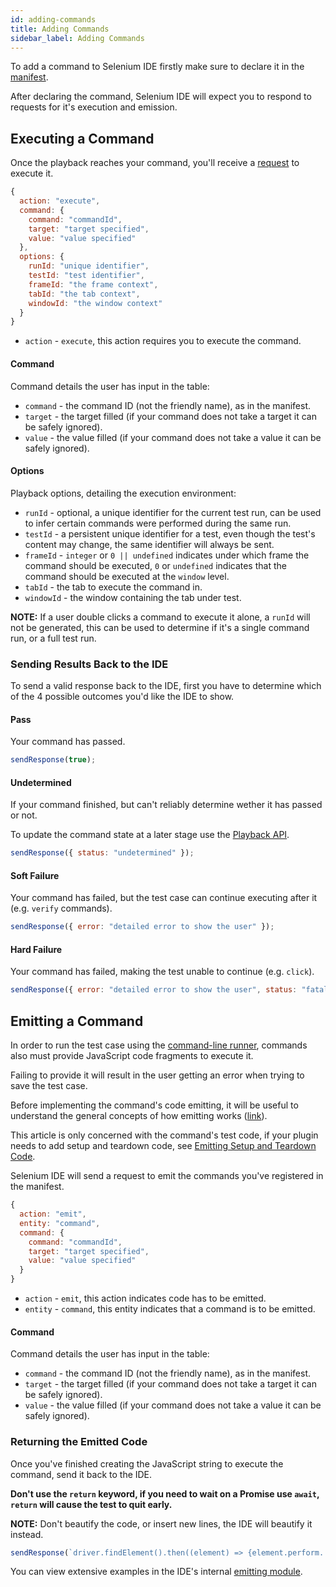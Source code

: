 ```yaml
---
id: adding-commands
title: Adding Commands
sidebar_label: Adding Commands
---
```


To add a command to Selenium IDE firstly make sure to declare it in the [manifest](plugins-getting-started#the-manifest).

After declaring the command, Selenium IDE will expect you to respond to requests for it's execution and emission.  

## Executing a Command

Once the playback reaches your command, you'll receive a [request](requests.md#requests-from-the-ide) to execute it.  

```js
{
  action: "execute",
  command: {
    command: "commandId",
    target: "target specified",
    value: "value specified"
  },
  options: {
    runId: "unique identifier",
    testId: "test identifier",
    frameId: "the frame context",
    tabId: "the tab context",
    windowId: "the window context"
  }
}
```

- `action` - `execute`, this action requires you to execute the command.

#### Command

Command details the user has input in the table:

- `command` - the command ID (not the friendly name), as in the manifest.
- `target` - the target filled (if your command does not take a target it can be safely ignored).
- `value` - the value filled (if your command does not take a value it can be safely ignored).

#### Options

Playback options, detailing the execution environment:

- `runId` - optional, a unique identifier for the current test run, can be used to infer certain commands were performed during the same run.
- `testId` - a persistent unique identifier for a test, even though the test's content may change, the same identifier will always be sent.
- `frameId` - `integer` or `0 || undefined` indicates under which frame the command should be executed, `0` or `undefined` indicates that the command should be executed at the `window` level.
- `tabId` - the tab to execute the command in.
- `windowId` - the window containing the tab under test.  

**NOTE:** If a user double clicks a command to execute it alone, a `runId` will not be generated, this can be used to determine if it's a single command run, or a full test run.

### Sending Results Back to the IDE

To send a valid response back to the IDE, first you have to determine which of the 4 possible outcomes you'd like the IDE to show.

#### Pass

Your command has passed.

```js
sendResponse(true);
```

#### Undetermined

If your command finished, but can't reliably determine wether it has passed or not.  

To update the command state at a later stage use the [Playback API](../api/plugins/playback).  

```js
sendResponse({ status: "undetermined" });
```

#### Soft Failure

Your command has failed, but the test case can continue executing after it (e.g. `verify` commands).

```js
sendResponse({ error: "detailed error to show the user" });
```

#### Hard Failure

Your command has failed, making the test unable to continue (e.g. `click`).

```js
sendResponse({ error: "detailed error to show the user", status: "fatal" });
```

## Emitting a Command

In order to run the test case using the [command-line runner](../introduction/command-line-runner), commands also must provide JavaScript code fragments to execute it.  

Failing to provide it will result in the user getting an error when trying to save the test case.  

Before implementing the command's code emitting, it will be useful to understand the general concepts of how emitting works ([link](emitting-code.md)).  

This article is only concerned with the command's test code, if your plugin needs to add setup and teardown code, see [Emitting Setup and Teardown Code](emitting-setup-teardown.md).  

Selenium IDE will send a request to emit the commands you've registered in the manifest.

```js
{
  action: "emit",
  entity: "command",
  command: {
    command: "commandId",
    target: "target specified",
    value: "value specified"
  }
}
```

- `action` - `emit`, this action indicates code has to be emitted.
- `entity` - `command`, this entity indicates that a command is to be emitted.

#### Command

Command details the user has input in the table:

- `command` - the command ID (not the friendly name), as in the manifest.
- `target` - the target filled (if your command does not take a target it can be safely ignored).
- `value` - the value filled (if your command does not take a value it can be safely ignored).

### Returning the Emitted Code

Once you've finished creating the JavaScript string to execute the command, send it back to the IDE.  

**Don't use the `return` keyword, if you need to wait on a Promise use `await`, `return` will cause the test to quit early.**  

**NOTE:** Don't beautify the code, or insert new lines, the IDE will beautify it instead.

```js
sendResponse(`driver.findElement().then((element) => {element.perform...});`);
```  

You can view extensive examples in the IDE's internal [emitting module](https://github.com/SeleniumHQ/selenium-ide/blob/master/packages/selianize/src/command.js).
